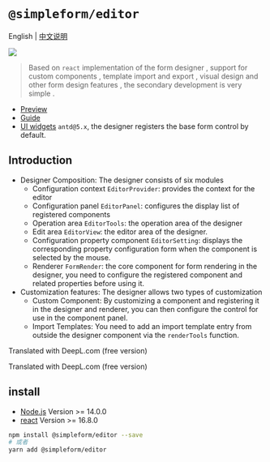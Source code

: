 # `@simpleform/editor`

English | [中文说明](./README_CN.md)

[![](https://img.shields.io/badge/version-4.1.13-green)](https://www.npmjs.com/package/@simpleform/editor)

> Based on `react` implementation of the form designer , support for custom components , template import and export , visual design and other form design features , the secondary development is very simple .

* [Preview](https://mezhanglei.github.io/simpleform/demo/#/)
* [Guide](https://mezhanglei.github.io/simpleform/docs/#/)
* [UI widgets](https://ant.design/index-cn/) `antd@5.x`, the designer registers the base form control by default.

## Introduction
- Designer Composition: The designer consists of six modules
  * Configuration context `EditorProvider`: provides the context for the editor
  * Configuration panel `EditorPanel`: configures the display list of registered components
  * Operation area `EditorTools`: the operation area of the designer
  * Edit area `EditorView`: the editor area of the designer.
  * Configuration property component `EditorSetting`: displays the corresponding property configuration form when the component is selected by the mouse.
  * Renderer `FormRender`: the core component for form rendering in the designer, you need to configure the registered component and related properties before using it.
- Customization features: The designer allows two types of customization
  * Custom Component: By customizing a component and registering it in the designer and renderer, you can then configure the control for use in the component panel.
  * Import Templates: You need to add an import template entry from outside the designer component via the `renderTools` function.


Translated with DeepL.com (free version)


Translated with DeepL.com (free version)

## install
- [Node.js](https://nodejs.org/en/) Version >= 14.0.0
- [react](https://react.docschina.org/) Version >= 16.8.0
```bash
npm install @simpleform/editor --save
# 或者
yarn add @simpleform/editor
```
